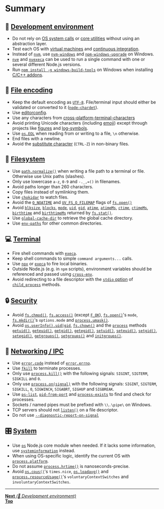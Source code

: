 # Summary

## 🤖 [Development environment](1_development_environment/README.md)

- Do not rely on [OS system calls](https://en.wikipedia.org/wiki/System_call) or
  [core utilities](https://www.gnu.org/software/coreutils/) without using an
  abstraction layer.
- Test each OS with
  [virtual machines](https://en.wikipedia.org/wiki/Virtual_machine) and
  [continuous integration](https://en.wikipedia.org/wiki/Continuous_integration).
- Instead of [`nvm`](https://github.com/creationix/nvm), use
  [`nvm-windows`](https://github.com/coreybutler/nvm-windows) and
  [`npm-windows-upgrade`](https://github.com/felixrieseberg/npm-windows-upgrade)
  on Windows.
- [`nve`](https://github.com/ehmicky/nve) and
  [`nvexeca`](https://github.com/ehmicky/nvexeca) can be used to run a single
  command with one or several different Node.js versions.
- Run
  [`npm install -g windows-build-tools`](https://github.com/felixrieseberg/windows-build-tools)
  on Windows when installing [C/C++ addons](https://nodejs.org/api/addons.html).

## 📝 [File encoding](2_file_encoding/README.md)

- Keep the default encoding as [`UTF-8`](https://en.wikipedia.org/wiki/UTF-8).
  File/terminal input should either be validated or converted to it
  ([`node-chardet`](https://github.com/runk/node-chardet)).
- Use [editorconfig](https://editorconfig.org/).
- Use any characters from
  [cross-platform-terminal-characters](https://github.com/ehmicky/cross-platform-terminal-characters)
- Avoid printing Unicode characters (including
  [emoji](https://en.wikipedia.org/wiki/Emoji)) except through projects like
  [figures](https://github.com/sindresorhus/figures) and
  [log-symbols](https://github.com/sindresorhus/log-symbols).
- Use [`os.EOL`](https://nodejs.org/api/os.html#os_os_eol) when reading from or
  writing to a file, `\n` otherwise.
- End files with a newline.
- Avoid the
  [substitute character](https://en.wikipedia.org/wiki/Substitute_character)
  (`CTRL-Z`) in non-binary files.

## 📂 [Filesystem](3_filesystem/README.md)

- Use
  [`path.normalize()`](https://nodejs.org/api/path.html#path_path_normalize_path)
  when writing a file path to a terminal or file. Otherwise use Unix paths
  (slashes).
- Only use lowercase `a-z`, `0-9` and `-._,=()` in filenames.
- Avoid paths longer than 260 characters.
- Copy files instead of symlinking them.
- Use [`chokidar`](https://github.com/paulmillr/chokidar) to watch files.
- Avoid the [`O_NOATIME`](https://nodejs.org/api/fs.html#fs_file_open_constants)
  and [`UV_FS_O_FILEMAP`](https://nodejs.org/api/fs.html#fs_file_open_constants)
  flags of
  [`fs.open()`](https://nodejs.org/api/fs.html#fs_fs_open_path_flags_mode_callback)
- Avoid [`blksize`](https://nodejs.org/api/fs.html#fs_stats_blksize),
  [`blocks`](https://nodejs.org/api/fs.html#fs_stats_blocks),
  [`mode`](https://nodejs.org/api/fs.html#fs_stats_mode),
  [`uid`](https://nodejs.org/api/fs.html#fs_stats_uid),
  [`gid`](https://nodejs.org/api/fs.html#fs_stats_gid),
  [`atime`](https://nodejs.org/api/fs.html#fs_stats_atime),
  [`atimeMs`](https://nodejs.org/api/fs.html#fs_stats_atimems),
  [`ctime`](https://nodejs.org/api/fs.html#fs_stats_ctime),
  [`ctimeMs`](https://nodejs.org/api/fs.html#fs_stats_ctimems),
  [`birthtime`](https://nodejs.org/api/fs.html#fs_stats_birthtime) and
  [`birthtimeMs`](https://nodejs.org/api/fs.html#fs_stats_birthtimems) returned
  by
  [`fs.stat()`](https://nodejs.org/api/fs.html#fs_fs_stat_path_options_callback).
- Use [`global-cache-dir`](https://github.com/ehmicky/global-cache-dir) to
  retrieve the global cache directory.
- Use [`env-paths`](https://github.com/sindresorhus/env-paths) for other common
  directories.

## 💻 [Terminal](4_terminal/README.md)

- Fire shell commands with [`execa`](https://github.com/sindresorhus/execa).
- Keep shell commands to simple `command arguments...` calls.
- Use [`npx`](https://github.com/zkat/npx) or
  [`execa`](https://github.com/sindresorhus/execa) to fire local binaries.
- Outside Node.js (e.g. in `npm` scripts), environment variables should be
  referenced and passed using
  [`cross-env`](https://github.com/kentcdodds/cross-env).
- Avoid redirecting to a file descriptor with the
  [`stdio` option](https://nodejs.org/api/child_process.html#child_process_options_stdio)
  of [`child_process`](https://nodejs.org/api/child_process.html) methods.

## 🔒 [Security](5_security/README.md)

- Avoid
  [`fs.chmod()`](https://nodejs.org/api/fs.html#fs_fs_chmod_path_mode_callback),
  [`fs.access()`](https://nodejs.org/api/fs.html#fs_fs_access_path_mode_callback)
  (except [`F_OK`](https://nodejs.org/api/fs.html#fs_file_access_constants)),
  [`fs.open()`](https://nodejs.org/api/fs.html#fs_fs_open_path_flags_mode_callback)'s
  `mode`,
  [`fs.mkdir()`](https://nodejs.org/api/fs.html#fs_fs_mkdir_path_options_callback)'s
  `options.mode` and
  [`process.umask()`](https://nodejs.org/api/process.html#process_process_umask_mask).
- Avoid
  [`os.userInfo().uid|gid`](https://nodejs.org/api/os.html#os_os_userinfo_options),
  [`fs.chown()`](https://nodejs.org/api/fs.html#fs_fs_chown_path_uid_gid_callback)
  and the [`process`](https://nodejs.org/api/process.html) methods
  [`getuid()`](https://nodejs.org/api/process.html#process_process_getuid),
  [`geteuid()`](https://nodejs.org/api/process.html#process_process_geteuid),
  [`getgid()`](https://nodejs.org/api/process.html#process_process_getgid),
  [`getegid()`](https://nodejs.org/api/process.html#process_process_getegid),
  [`setuid()`](https://nodejs.org/api/process.html#process_process_setuid_id),
  [`seteuid()`](https://nodejs.org/api/process.html#process_process_seteuid_id),
  [`setgid()`](https://nodejs.org/api/process.html#process_process_setgid_id),
  [`setegid()`](https://nodejs.org/api/process.html#process_process_setegid_id),
  [`getgroups()`](https://nodejs.org/api/process.html#process_process_getgroups),
  [`setgroups()`](https://nodejs.org/api/process.html#process_process_setgroups_groups)
  and
  [`initgroups()`](https://nodejs.org/api/process.html#process_process_initgroups_user_extragroup).

## 📡 [Networking / IPC](6_networking_ipc/README.md)

- Use [`error.code`](https://nodejs.org/api/errors.html#errors_error_code)
  instead of
  [`error.errno`](https://nodejs.org/api/errors.html#errors_error_errno).
- Use [`fkill`](https://github.com/sindresorhus/fkill) to terminate processes.
- Only use
  [`process.kill()`](https://nodejs.org/api/process.html#process_process_kill_pid_signal)
  with the following signals: `SIGINT`, `SIGTERM`, `SIGKILL` and `0`.
- Only use
  [`process.on(signal)`](https://nodejs.org/api/process.html#process_signal_events)
  with the following signals: `SIGINT`, `SIGTERM`, `SIGKILL`, `0`, `SIGWINCH`,
  `SIGABRT`, `SIGHUP` and `SIGBREAK`.
- Use [`ps-list`](https://github.com/sindresorhus/ps-list),
  [`pid-from-port`](https://github.com/kevva/pid-from-port) and
  [`process-exists`](https://github.com/sindresorhus/process-exists) to find and
  check for processes.
- Sockets / named pipes must be prefixed with `\\.\pipe\` on Windows.
- TCP servers should not
  [`listen()`](https://nodejs.org/api/net.html#net_server_listen_handle_backlog_callback)
  on a file descriptor.
- Do not use
  [`--diagnostic-report-on-signal`](https://nodejs.org/api/report.html#report_usage)

## 🎛️ [System](7_system/README.md)

- Use [`os`](https://nodejs.org/api/os.html) Node.js core module when needed. If
  it lacks some information, use
  [`systeminformation`](https://github.com/sebhildebrandt/systeminformation)
  instead.
- When using OS-specific logic, identify the current OS with
  [`process.platform`](https://nodejs.org/api/process.html#process_process_platform).
- Do not assume
  [`process.hrtime()`](https://nodejs.org/api/process.html#process_process_hrtime_time)
  is nanoseconds-precise.
- Avoid [`os.cpus()`](https://nodejs.org/api/os.html#os_os_cpus)'s `times.nice`,
  [`os.loadavg()`](https://nodejs.org/api/os.html#os_os_loadavg) and
  [`process.resourceUsage()`](https://nodejs.org/api/all.html#process_process_resourceusage)'s
  `voluntaryContextSwitches` and `involuntaryContextSwitches`.

<hr>

[**Next** _(🤖 Development environment)_](1_development_environment/README.md)\
[**Top**](../README.md#table-of-contents)
